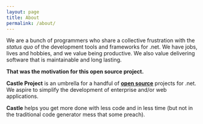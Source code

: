 ```yaml
---
layout: page
title: About
permalink: /about/
---
```

We are a bunch of programmers who share a collective frustration with the *status quo* of the development tools and frameworks for .net. We have jobs, lives and hobbies, and we value being productive. We also value delivering software that is maintainable and long lasting.

**That was the motivation for this open source project.**

**Castle Project** is an umbrella for a handful of [**open source**][wikipedia-oss] projects for .net. We aspire to simplify the development of enterprise and/or web applications.

**Castle** helps you get more done with less code and in less time (but not in the traditional code generator mess that some preach).

[wikipedia-oss]: http://en.wikipedia.org/wiki/Open_source